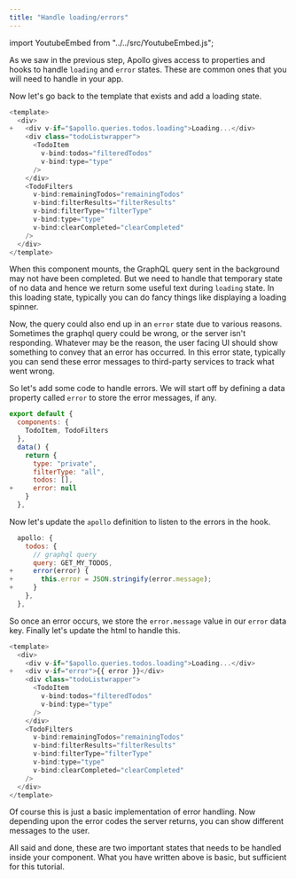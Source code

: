 ```yaml
---
title: "Handle loading/errors"
---
```


import YoutubeEmbed from "../../src/YoutubeEmbed.js";

<YoutubeEmbed link="https://www.youtube.com/embed/zF0SesqsGFg" />

As we saw in the previous step, Apollo gives access to properties and hooks to handle `loading` and `error` states. These are common ones that you will need to handle in your app.

Now let's go back to the template that exists and add a loading state.

```javascript
<template>
  <div>
+   <div v-if="$apollo.queries.todos.loading">Loading...</div>
    <div class="todoListwrapper">
      <TodoItem 
        v-bind:todos="filteredTodos" 
        v-bind:type="type" 
      />
    </div>
    <TodoFilters 
      v-bind:remainingTodos="remainingTodos" 
      v-bind:filterResults="filterResults" 
      v-bind:filterType="filterType"
      v-bind:type="type"
      v-bind:clearCompleted="clearCompleted"
    />
  </div>
</template>
```

When this component mounts, the GraphQL query sent in the background may not have been completed. But we need to handle that temporary state of no data and hence we return some useful text during `loading` state. 
In this loading state, typically you can do fancy things like displaying a loading spinner.

Now, the query could also end up in an `error` state due to various reasons. Sometimes the graphql query could be wrong, or the server isn't responding. Whatever may be the reason, the user facing UI should show something to convey that an error has occurred. 
In this error state, typically you can send these error messages to third-party services to track what went wrong.

So let's add some code to handle errors. We will start off by defining a data property called `error` to store the error messages, if any.

```javascript
export default {
  components: {
    TodoItem, TodoFilters
  },
  data() {
    return {
      type: "private",
      filterType: "all",
      todos: [],
+     error: null
    }
  },
```

Now let's update the `apollo` definition to listen to the errors in the hook.

```javascript
  apollo: {
    todos: {
      // graphql query
      query: GET_MY_TODOS,
+     error(error) {
+       this.error = JSON.stringify(error.message);
+     }
    },
  },

```

So once an error occurs, we store the `error.message` value in our `error` data key. Finally let's update the html to handle this.

```javascript
<template>
  <div>
    <div v-if="$apollo.queries.todos.loading">Loading...</div>
+   <div v-if="error">{{ error }}</div>
    <div class="todoListwrapper">
      <TodoItem 
        v-bind:todos="filteredTodos" 
        v-bind:type="type" 
      />
    </div>
    <TodoFilters 
      v-bind:remainingTodos="remainingTodos" 
      v-bind:filterResults="filterResults" 
      v-bind:filterType="filterType"
      v-bind:type="type"
      v-bind:clearCompleted="clearCompleted"
    />
  </div>
</template>
```

Of course this is just a basic implementation of error handling. Now depending upon the error codes the server returns, you can show different messages to the user.

All said and done, these are two important states that needs to be handled inside your component. What you have written above is basic, but sufficient for this tutorial.
